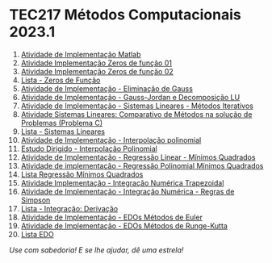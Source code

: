 # TEC217 Métodos Computacionais 2023.1

01. [Atividade de Implementação Matlab](https://github.com/KevinCerqueira/tec217-metodos-computacionais/tree/main/scripts/ATV01%20-%20Atividade%20de%20Implementa%C3%A7%C3%A3o%20Matlab%20 "ATV01")
02. [Atividade Implementação Zeros de função 01](https://github.com/KevinCerqueira/tec217-metodos-computacionais/tree/main/scripts/ATV02%20-%20Atividade%20Implementa%C3%A7%C3%A3o%20Zeros%20de%20fun%C3%A7%C3%A3o%2001 "ATV02")
03. [Atividade Implementação Zeros de função 02](https://github.com/KevinCerqueira/tec217-metodos-computacionais/tree/main/scripts/ATV03%20-%20Atividade%20Implementa%C3%A7%C3%A3o%20Zeros%20de%20fun%C3%A7%C3%A3o%2002 "ATV03")
04. [Lista - Zeros de Função](https://github.com/KevinCerqueira/tec217-metodos-computacionais/tree/main/scripts/ATV04%20-%20Lista%20-%20Zeros%20de%20Fun%C3%A7%C3%A3o%20 "ATV04")
05. [Atividade de Implementação - Eliminação de Gauss](https://github.com/KevinCerqueira/tec217-metodos-computacionais/tree/main/scripts/ATV05%20-%20Atividade%20de%20Implementa%C3%A7%C3%A3o%20-%20Elimina%C3%A7%C3%A3o%20de%20Gauss "ATV05")
06. [Atividade de Implementação - Gauss-Jordan e Decomposição LU](https://github.com/KevinCerqueira/tec217-metodos-computacionais/tree/main/scripts/ATV06%20-%20Atividade%20de%20Implementa%C3%A7%C3%A3o%20-%20Gauss-Jordan%20e%20Decomposi%C3%A7%C3%A3o%20LU "ATV06")
07. [Atividade de Implementação - Sistemas Lineares - Métodos Iterativos](https://github.com/KevinCerqueira/tec217-metodos-computacionais/tree/main/scripts/ATV07%20-%20Atividade%20de%20Implementa%C3%A7%C3%A3o%20-%20Sistemas%20Lineares%20-%20M%C3%A9todos%20Iterativos "ATV07")
08. [Atividade Sistemas Lineares: Comparativo de Métodos na solução de Problemas (Problema C)](https://github.com/KevinCerqueira/tec217-metodos-computacionais/tree/main/scripts/ATV08%20(Problema%20C)%20-%20Atividade%20Sistemas%20Lineares%3A%20Comparativo%20de%20M%C3%A9todos%20na%20solu%C3%A7%C3%A3o%20de%20Problemas "ATV08")
09. [Lista - Sistemas Lineares](https://github.com/KevinCerqueira/tec217-metodos-computacionais/tree/main/scripts/ATV09%20-%20Lista%20-%20Sistemas%20Lineares "ATV09")
10. [Atividade de Implementação - Interpolação polinomial](https://github.com/KevinCerqueira/tec217-metodos-computacionais/tree/main/scripts/ATV10%20-%20Atividade%20de%20Implementa%C3%A7%C3%A3o%20-%20Interpola%C3%A7%C3%A3o%20polinomial "ATV10")
11. [Estudo Dirigido - Interpolação Polinomial ](https://github.com/KevinCerqueira/tec217-metodos-computacionais/tree/main/scripts/ATV11%20-%20Estudo%20Dirigido%20-%20Interpola%C3%A7%C3%A3o%20Polinomial%20 "ATV11")
12. [Atividade de Implementação - Regressão Linear - Mínimos Quadrados](https://github.com/KevinCerqueira/tec217-metodos-computacionais/tree/main/scripts/ATV12%20-%20Atividade%20de%20Implementa%C3%A7%C3%A3o%20-%20Regress%C3%A3o%20Linear%20-%20M%C3%ADnimos%20Quadrados "ATV12")
13. [Atividade de implementação - Regressão Polinomial Mínimos Quadrados](https://github.com/KevinCerqueira/tec217-metodos-computacionais/tree/main/scripts/ATV13%20-%20Atividade%20de%20implementa%C3%A7%C3%A3o%20-%20Regress%C3%A3o%20Polinomial%20M%C3%ADnimos%20Quadrados "ATV13")
14. [Lista Regressão Mínimos Quadrados](https://github.com/KevinCerqueira/tec217-metodos-computacionais/tree/main/scripts/ATV14%20-%20Lista%20Regress%C3%A3o%20M%C3%ADnimos%20Quadrados "ATV14")
15. [Atividade Implementação - Integração Numérica Trapezoidal](https://github.com/KevinCerqueira/tec217-metodos-computacionais/tree/main/scripts/ATV15%20-%20Atividade%20Implementa%C3%A7%C3%A3o%20-%20Integra%C3%A7%C3%A3o%20Num%C3%A9rica%20Trapezoidal "ATV15")
16. [Atividade de Implementação - Integração Numérica - Regras de Simpson](https://github.com/KevinCerqueira/tec217-metodos-computacionais/tree/main/scripts/ATV16%20-%20Atividade%20de%20Implementa%C3%A7%C3%A3o%20-%20Integra%C3%A7%C3%A3o%20Num%C3%A9rica%20-%20Regras%20de%20Simpson "ATV16")
17. [Lista - Integração: Derivação](https://github.com/KevinCerqueira/tec217-metodos-computacionais/tree/main/scripts/ATV17%20-%20Lista%20-%20Integra%C3%A7%C3%A3o%3A%20Deriva%C3%A7%C3%A3o "ATV17")
18. [Atividade de Implementação - EDOs Métodos de Euler](https://github.com/KevinCerqueira/tec217-metodos-computacionais/tree/main/scripts/ATV18%20-%20Atividade%20de%20Implementa%C3%A7%C3%A3o%20-%20EDOs%20M%C3%A9todos%20de%20Euler "ATV18")
19. [Atividade de Implementação - EDOs Métodos de Runge-Kutta](https://github.com/KevinCerqueira/tec217-metodos-computacionais/tree/main/scripts/ATV19%20-%20Atividade%20de%20Implementa%C3%A7%C3%A3o%20-%20EDOs%20M%C3%A9todos%20de%20Runge-Kutta "ATV19")
20. [Lista EDO](https://github.com/KevinCerqueira/tec217-metodos-computacionais/tree/main/scripts/ATV20%20-%20Lista%20EDO "ATV20")

_Use com sabedoria! E se lhe ajudar, dê uma estrela!_
